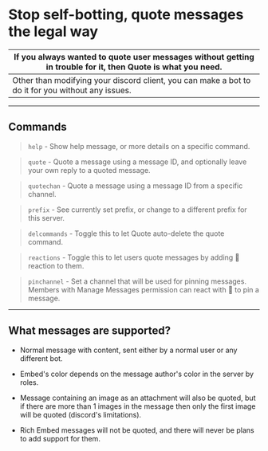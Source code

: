 # Stop self-botting, quote messages the legal way
| If you always wanted to quote user messages without getting in trouble for it, then  Quote  is what you need. |
|---------------------------------------------------------------------------------------------------------------|
| Other than modifying your discord client, you can make a bot to do it for you without any issues.             |

---

## Commands
> `help` - Show help message, or more details on a specific command.

> `quote` - Quote a message using a message ID, and optionally leave your own reply to a quoted message.

> `quotechan` - Quote a message using a message ID from a specific channel.

> `prefix` - See currently set prefix, or change to a different prefix for this server.

> `delcommands` - Toggle this to let Quote auto-delete the quote command.

> `reactions` - Toggle this to let users quote messages by adding 💬 reaction to them.

> `pinchannel` - Set a channel that will be used for pinning messages. Members with Manage Messages permission can react with 📌 to pin a message.

---

## What messages are supported?
  * Normal message with content, sent either by a normal user or any different bot.

  * Embed's color depends on the message author's color in the server by roles.

  * Message containing an image as an attachment will also be quoted, but if there are more than 1 images in the message then only the first image will be quoted (discord's limitations).

  * Rich Embed messages will not be quoted, and there will never be plans to add support for them.
